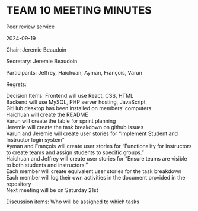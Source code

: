 <h1>TEAM 10 MEETING MINUTES</h1>

Peer review service

2024-09-19

Chair: Jeremie Beaudoin

Secretary: Jeremie Beaudoin

Participants: Jeffrey, Haichuan, Ayman, François, Varun

Regrets: 

Decision Items:
Frontend will use React, CSS, HTML<br>
Backend will use MySQL, PHP server hosting, JavaScript
<br>GitHub desktop has been installed on members’ computers
<br>Haichuan will create the README
<br>Varun will create the table for sprint planning
<br>Jeremie will create the task breakdown on github issues
<br>Varun and Jeremie will create user stories for “Implement Student and Instructor login system”
<br>Ayman and François will create user stories for “Functionality for instructors to create teams and assign students to specific groups.”
<br>Haichuan and Jeffrey will create user stories for “Ensure teams are visible to both students and instructors.”
<br>Each member will create equivalent user stories for the task breakdown
<br>Each member will log their own activities in the document provided in the repository
<br>Next meeting will be on Saturday 21st


Discussion items:
Who will be assigned to which tasks
